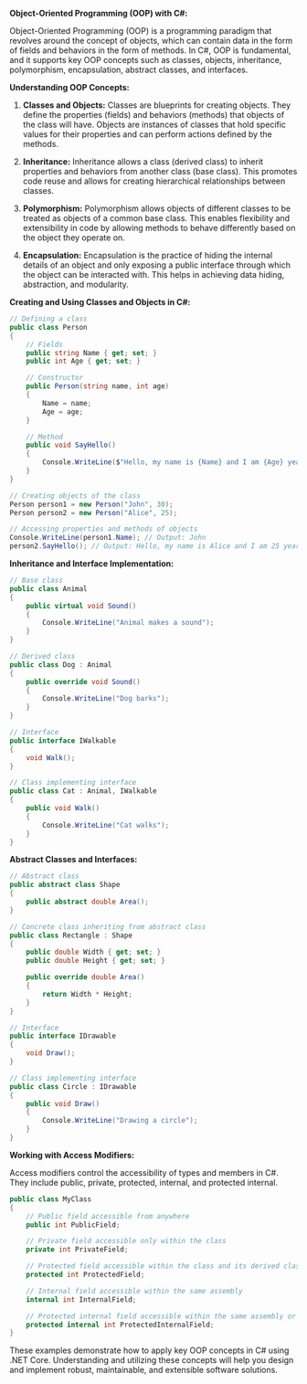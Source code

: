 **Object-Oriented Programming (OOP) with C#:**

Object-Oriented Programming (OOP) is a programming paradigm that revolves around the concept of objects, which can contain data in the form of fields and behaviors in the form of methods. In C#, OOP is fundamental, and it supports key OOP concepts such as classes, objects, inheritance, polymorphism, encapsulation, abstract classes, and interfaces.

**Understanding OOP Concepts:**

1. **Classes and Objects:** Classes are blueprints for creating objects. They define the properties (fields) and behaviors (methods) that objects of the class will have. Objects are instances of classes that hold specific values for their properties and can perform actions defined by the methods.

2. **Inheritance:** Inheritance allows a class (derived class) to inherit properties and behaviors from another class (base class). This promotes code reuse and allows for creating hierarchical relationships between classes.

3. **Polymorphism:** Polymorphism allows objects of different classes to be treated as objects of a common base class. This enables flexibility and extensibility in code by allowing methods to behave differently based on the object they operate on.

4. **Encapsulation:** Encapsulation is the practice of hiding the internal details of an object and only exposing a public interface through which the object can be interacted with. This helps in achieving data hiding, abstraction, and modularity.

**Creating and Using Classes and Objects in C#:**

```csharp
// Defining a class
public class Person
{
    // Fields
    public string Name { get; set; }
    public int Age { get; set; }

    // Constructor
    public Person(string name, int age)
    {
        Name = name;
        Age = age;
    }

    // Method
    public void SayHello()
    {
        Console.WriteLine($"Hello, my name is {Name} and I am {Age} years old.");
    }
}

// Creating objects of the class
Person person1 = new Person("John", 30);
Person person2 = new Person("Alice", 25);

// Accessing properties and methods of objects
Console.WriteLine(person1.Name); // Output: John
person2.SayHello(); // Output: Hello, my name is Alice and I am 25 years old.
```

**Inheritance and Interface Implementation:**

```csharp
// Base class
public class Animal
{
    public virtual void Sound()
    {
        Console.WriteLine("Animal makes a sound");
    }
}

// Derived class
public class Dog : Animal
{
    public override void Sound()
    {
        Console.WriteLine("Dog barks");
    }
}

// Interface
public interface IWalkable
{
    void Walk();
}

// Class implementing interface
public class Cat : Animal, IWalkable
{
    public void Walk()
    {
        Console.WriteLine("Cat walks");
    }
}
```

**Abstract Classes and Interfaces:**

```csharp
// Abstract class
public abstract class Shape
{
    public abstract double Area();
}

// Concrete class inheriting from abstract class
public class Rectangle : Shape
{
    public double Width { get; set; }
    public double Height { get; set; }

    public override double Area()
    {
        return Width * Height;
    }
}

// Interface
public interface IDrawable
{
    void Draw();
}

// Class implementing interface
public class Circle : IDrawable
{
    public void Draw()
    {
        Console.WriteLine("Drawing a circle");
    }
}
```

**Working with Access Modifiers:**

Access modifiers control the accessibility of types and members in C#. They include public, private, protected, internal, and protected internal.

```csharp
public class MyClass
{
    // Public field accessible from anywhere
    public int PublicField;

    // Private field accessible only within the class
    private int PrivateField;

    // Protected field accessible within the class and its derived classes
    protected int ProtectedField;

    // Internal field accessible within the same assembly
    internal int InternalField;

    // Protected internal field accessible within the same assembly or derived classes
    protected internal int ProtectedInternalField;
}
```

These examples demonstrate how to apply key OOP concepts in C# using .NET Core. Understanding and utilizing these concepts will help you design and implement robust, maintainable, and extensible software solutions.